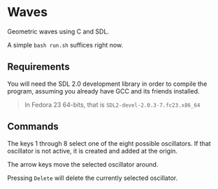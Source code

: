 # Waves

Geometric waves using C and SDL.

A simple `bash run.sh` suffices right now.

## Requirements

You will need the SDL 2.0 development library in order to compile the program,
assuming you already have GCC and its friends installed.

> In Fedora 23 64-bits, that is `SDL2-devel-2.0.3-7.fc23.x86_64`

## Commands

The keys 1 through 8 select one of the eight possible oscillators. If that
oscillator is not active, it is created and added at the origin.

The arrow keys move the selected oscillator around.

Pressing `Delete` will delete the currently selected oscillator.

